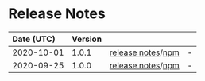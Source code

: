 # Release Notes

| Date (UTC) | Version |  |  |
| :-- | :-- | :--: | :-- |
| 2020-10-01 | 1.0.1 | [release notes](v1.0.1/README.md)/[npm](https://www.npmjs.com/package/@dagonmetric/translit-js/v/1.0.1) | - |
| 2020-09-25 | 1.0.0 | [release notes](v1.0.0/README.md)/[npm](https://www.npmjs.com/package/@dagonmetric/translit-js/v/1.0.0) | - |

